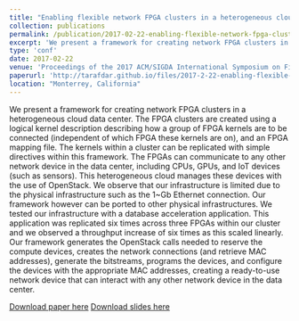 ```yaml
---
title: "Enabling flexible network FPGA clusters in a heterogeneous cloud data center"
collection: publications
permalink: /publication/2017-02-22-enabling-flexible-network-fpga-clusters-in-a-heterogeneous-cloud-data-center
excerpt: 'We present a framework for creating network FPGA clusters in a heterogeneous cloud data center...' 
type: 'conf'
date: 2017-02-22
venue: 'Proceedings of the 2017 ACM/SIGDA International Symposium on Field-Programmable Gate Arrays'
paperurl: 'http://tarafdar.github.io/files/2017-2-22-enabling-flexible-network-fpga-clusters-in-a-heterogeneous-cloud-data-center.pdf'
location: "Monterrey, California"
---
```


We present a framework for creating network FPGA clusters in a heterogeneous cloud data center. The FPGA clusters are created using a logical kernel description describing how a group of FPGA kernels are to be connected (independent of which FPGA these kernels are on), and an FPGA mapping file. The kernels within a cluster can be replicated with simple directives within this framework. The FPGAs can communicate to any other network device in the data center, including CPUs, GPUs, and IoT devices (such as sensors). This heterogeneous cloud manages these devices with the use of OpenStack. We observe that our infrastructure is limited due to the physical infrastructure such as the 1~Gb Ethernet connection. Our framework however can be ported to other physical infrastructures. We tested our infrastructure with a database acceleration application. This application was replicated six times across three FPGAs within our cluster and we observed a throughput increase of six times as this scaled linearly. Our framework generates the OpenStack calls needed to reserve the compute devices, creates the network connections (and retrieve MAC addresses), generate the bitstreams, programs the devices, and configure the devices with the appropriate MAC addresses, creating a ready-to-use network device that can interact with any other network device in the data center.



[Download paper here](http://tarafdar.github.io/files/2017-02-22-enabling-flexible-network-fpga-clusters-in-a-heterogeneous-cloud-data-center.pdf)
[Download slides here](http://tarafdar.github.io/files/2017-02-22-enabling-flexible-network-fpga-clusters-in-a-heterogeneous-cloud-data-center.pptx)

